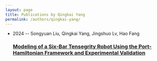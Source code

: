 ```yaml
---
layout: page
title: Publications by Qingkai Yang
permalink: /authors/qingkai-yang/
---
```


<ul class="post-list">
<li><span class='post-meta'>2024 -- Songyuan Liu, Qingkai Yang, Jingshuo Lv, Hao Fang</span><h3><a class='post-link' href='../../modeling-of-a-six-bar-tensegrity-robot-using-the-port-hamiltonian-framework-and-experimental-validation'>Modeling of a Six-Bar Tensegrity Robot Using the Port-Hamiltonian Framework and Experimental Validation</a></h3></li>

</ul>

